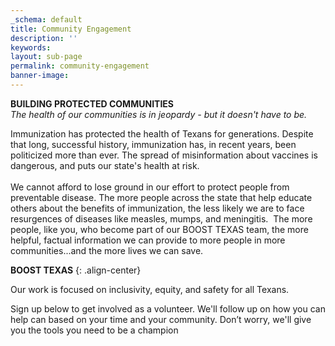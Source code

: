 ```yaml
---
_schema: default
title: Community Engagement
description: ''
keywords:
layout: sub-page
permalink: community-engagement
banner-image:
---
```

**BUILDING PROTECTED COMMUNITIES**<br>*​​​The health of our communities is in jeopardy - but it doesn't have to be.*

Immunization has protected the health of Texans for generations. Despite that long, successful history, immunization has, in recent years, been politicized more than ever. The spread of misinformation about vaccines is dangerous, and puts our state's health at risk.<br><br>We cannot afford to lose ground in our effort to protect people from preventable disease. The more people across the state that help educate others about the benefits of immunization, the less likely we are to face resurgences of diseases like measles, mumps, and meningitis.&nbsp; The more people, like you, who become part of our BOOST TEXAS team, the more helpful, factual information we can provide to more people in more communities...and the more lives we can save.

**BOOST TEXAS**
{: .align-center}

Our work is focused on inclusivity, equity, and safety for all Texans.

Sign up below to get involved as a volunteer. We'll follow up on how you can help can based on your time and your community. Don’t worry, we'll give you the tools you need to be a champion